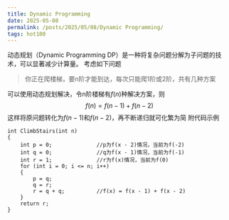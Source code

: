 ```yaml
---
title: Dynamic Programming
date: 2025-05-08
permalink: /posts/2025/05/08/Dynamic Programming/
tags: hot100
---
```


动态规划（Dynamic Programming DP）是一种将复杂问题分解为子问题的技术，可以显著减少计算量。
考虑如下问题
> 你正在爬楼梯，要n阶才能到达，每次只能爬1阶或2阶，共有几种方案

可以使用动态规划解决，令n阶楼梯有$f(n)$种解决方案，则
$$
f(n) = f(n-1) + f(n-2)
$$
这样将原问题转化为$f(n-1)$和$f(n-2)$，再不断递归就可化繁为简
附代码示例
```
int ClimbStairs(int n)
{
    int p = 0;              //p为f(x - 2)情况，当前为f(-2)
    int q = 0;              //q为f(x - 1)情况，当前为f(-1)
    int r = 1;              //r为f(x)情况，当前为f(0)
    for (int i = 0; i <= n; i++)
    {
        p = q;
        q = r;
        r = q + q;          //f(x) = f(x - 1) + f(x - 2)
    }
    return r;
}
```
